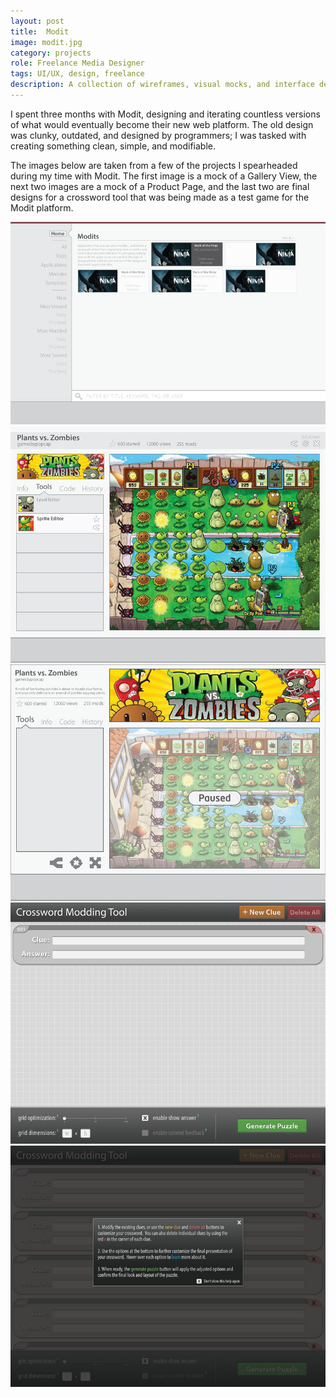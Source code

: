 ```yaml
---
layout: post
title:  Modit
image: modit.jpg
category: projects
role: Freelance Media Designer
tags: UI/UX, design, freelance
description: A collection of wireframes, visual mocks, and interface designs made for use on redeveloping mod.it - a collaborative online programming site.
---
```


I spent three months with Modit, designing and iterating countless versions of what would eventually become their new web platform.  The old design was clunky, outdated, and designed by programmers; I was tasked with creating something clean, simple, and modifiable. 

The images below are taken from a few of the projects I spearheaded during my time with Modit.  The first image is a mock of a Gallery View, the next two images are a mock of a Product Page, and the last two are final designs for a crossword tool that was being made as a test game for the Modit platform.

![modit_image01](/img/modit_image01.jpg)
![modit_image02](/img/modit_image02.jpg)
![modit_image03](/img/modit_image03.jpg)
![modit_image04](/img/modit_image04.jpg)
![modit_image05](/img/modit_image05.jpg)
